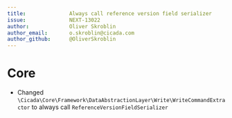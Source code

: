 ```yaml
---
title:              Always call reference version field serializer
issue:              NEXT-13022
author:             Oliver Skroblin
author_email:       o.skroblin@cicada.com
author_github:      @OliverSkroblin
---
```

# Core
* Changed `\Cicada\Core\Framework\DataAbstractionLayer\Write\WriteCommandExtractor` to always call `ReferenceVersionFieldSerializer`
